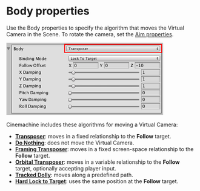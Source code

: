 # Body properties

Use the Body properties to specify the algorithm that moves the Virtual Camera in the Scene. To rotate the camera, set the [Aim properties](CinemachineVirtualCameraAim.html).

![**Body** properties, with the **Transposer** algorithm (red)](Images/CinemachineBody_5c6c12dcdd83130d44febdd0.png)

Cinemachine includes these algorithms for moving a Virtual Camera:

* [**Transposer**](CinemachineBodyTransposer.html): moves in a fixed relationship to the **Follow** target.
* [**Do Nothing**](CinemachineBodyDoNothing.html): does not move the Virtual Camera.
* [**Framing Transposer**](CinemachineBodyFramingTransposer.html): moves in a fixed screen-space relationship to the **Follow** target.
* [**Orbital Transposer**](CinemachineBodyOrbitalTransposer.html): moves in a variable relationship to the **Follow** target, optionally accepting player input.
* [**Tracked Dolly**](CinemachineBodyTrackedDolly.html): moves along a predefined path.
* [**Hard Lock to Target**](CinemachineBodyHardLockTarget.html): uses the same position at the **Follow** target.
